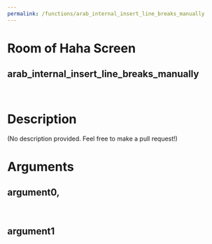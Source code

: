 ```yaml
---
permalink: /functions/arab_internal_insert_line_breaks_manually
---
```

# Room of Haha Screen  
## arab_internal_insert_line_breaks_manually  
&nbsp;  
# Description  
(No description provided. Feel free to make a pull request!) 
&nbsp;  
# Arguments
## argument0, 

&nbsp;  
## argument1

&nbsp;  


